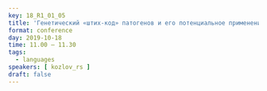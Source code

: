 ```yaml
---
key: 18_R1_01_05
title: 'Генетический «штих-код» патогенов и его потенциальное применение'
format: conference
day: 2019-10-18
time: 11.00 – 11.30
tags:
  - languages
speakers: [ kozlov_rs ]
draft: false
---
```

